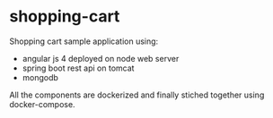 # shopping-cart

Shopping cart sample application using:
* angular js 4 deployed on node web server
* spring boot rest api on tomcat
* mongodb

All the components are dockerized and finally stiched together using docker-compose.

